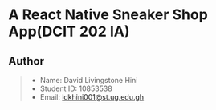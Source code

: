 # A React Native Sneaker Shop App(DCIT 202 IA)

## Author
> - Name: David Livingstone Hini
> - Student ID: 10853538
> - Email: ldkhini001@st.ug.edu.gh

